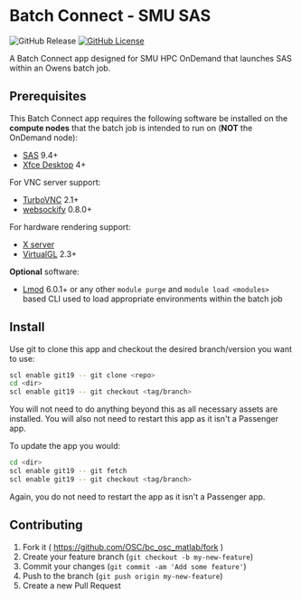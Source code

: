# Batch Connect - SMU SAS

![GitHub Release](https://img.shields.io/github/release/osc/bc_osc_matlab.svg)
[![GitHub License](https://img.shields.io/badge/license-MIT-green.svg)](https://opensource.org/licenses/MIT)

A Batch Connect app designed for SMU HPC OnDemand that launches SAS within an
Owens batch job.

## Prerequisites

This Batch Connect app requires the following software be installed on the
**compute nodes** that the batch job is intended to run on (**NOT** the
OnDemand node):

- [SAS] 9.4+
- [Xfce Desktop] 4+

For VNC server support:

- [TurboVNC] 2.1+
- [websockify] 0.8.0+

For hardware rendering support:

- [X server]
- [VirtualGL] 2.3+

**Optional** software:

- [Lmod] 6.0.1+ or any other `module purge` and `module load <modules>` based
  CLI used to load appropriate environments within the batch job

[SAS]: https://www.sas.com/
[Xfce Desktop]: https://xfce.org/
[TurboVNC]: http://www.turbovnc.org/
[websockify]: https://github.com/novnc/websockify
[X server]: https://www.x.org/
[VirtualGL]: http://www.virtualgl.org/
[Lmod]: https://www.tacc.utexas.edu/research-development/tacc-projects/lmod

## Install

Use git to clone this app and checkout the desired branch/version you want to
use:

```sh
scl enable git19 -- git clone <repo>
cd <dir>
scl enable git19 -- git checkout <tag/branch>
```

You will not need to do anything beyond this as all necessary assets are
installed. You will also not need to restart this app as it isn't a Passenger
app.

To update the app you would:

```sh
cd <dir>
scl enable git19 -- git fetch
scl enable git19 -- git checkout <tag/branch>
```

Again, you do not need to restart the app as it isn't a Passenger app.

## Contributing

1. Fork it ( https://github.com/OSC/bc_osc_matlab/fork )
2. Create your feature branch (`git checkout -b my-new-feature`)
3. Commit your changes (`git commit -am 'Add some feature'`)
4. Push to the branch (`git push origin my-new-feature`)
5. Create a new Pull Request
